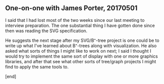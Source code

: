 ## One-on-one with James Porter, 20170501

I said that I had lost most of the two weeks since our last meeting to interview preparation. The one substantial thing I have gotten done since then was reading the SVG specification.

He suggests the next stage after my SVG/B⁺-tree project is one could be to write up what I've learned about B⁺-trees along with visualization. He also asked what sorts of things I might like to work on next; I said I thought I would try to implement the same sort of display with one or more graphics libraries, and after that see what other sorts of tree/graph projects I might find to apply the same tools to.

[end]
